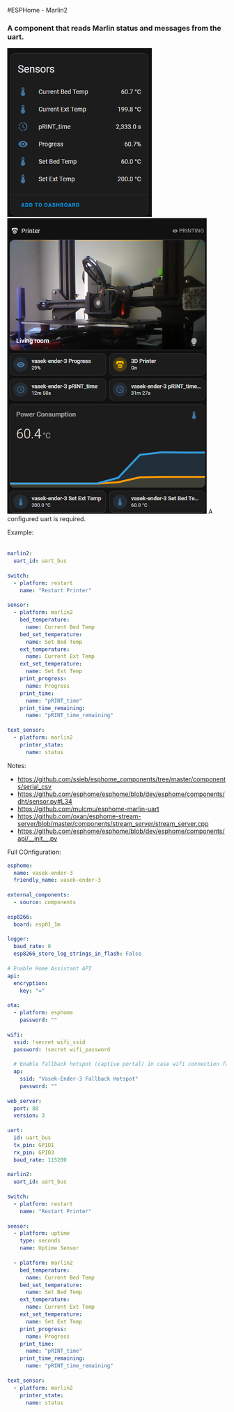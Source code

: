 #ESPHome - Marlin2
### A component that reads Marlin status and messages from the uart.
![alt text](image.png)
![Home Assistant Dashboard Example](image-1.png)
A configured uart is required.

Example:
```yaml

marlin2:
  uart_id: uart_bus

switch:
  - platform: restart
    name: "Restart Printer"

sensor:
  - platform: marlin2
    bed_temperature:
      name: Current Bed Temp
    bed_set_temperature:
      name: Set Bed Temp
    ext_temperature:
      name: Current Ext Temp
    ext_set_temperature:
      name: Set Ext Temp
    print_progress:
      name: Progress
    print_time:
      name: "pRINT_time"
    print_time_remaining:
      name: "pRINT_time_remaining"

text_sensor:
  - platform: marlin2
    printer_state:
      name: status
```

Notes:
* https://github.com/ssieb/esphome_components/tree/master/components/serial_csv
* https://github.com/esphome/esphome/blob/dev/esphome/components/dht/sensor.py#L34
* https://github.com/mulcmu/esphome-marlin-uart
* https://github.com/oxan/esphome-stream-server/blob/master/components/stream_server/stream_server.cpp
* https://github.com/esphome/esphome/blob/dev/esphome/components/api/__init__.py

Full COnfiguration:
```yaml
esphome:
  name: vasek-ender-3
  friendly_name: vasek-ender-3

external_components:
  - source: components
  
esp8266:
  board: esp01_1m

logger:
  baud_rate: 0
  esp8266_store_log_strings_in_flash: False
  
# Enable Home Assistant API
api:
  encryption:
    key: "="

ota:
  - platform: esphome
    password: ""

wifi:
  ssid: !secret wifi_ssid
  password: !secret wifi_password
  
  # Enable fallback hotspot (captive portal) in case wifi connection fails
  ap:
    ssid: "Vasek-Ender-3 Fallback Hotspot"
    password: ""

web_server:
  port: 80
  version: 3
  
uart:
  id: uart_bus
  tx_pin: GPIO1
  rx_pin: GPIO3
  baud_rate: 115200

marlin2:
  uart_id: uart_bus

switch:
  - platform: restart
    name: "Restart Printer"

sensor:
  - platform: uptime
    type: seconds
    name: Uptime Sensor

  - platform: marlin2
    bed_temperature:
      name: Current Bed Temp
    bed_set_temperature:
      name: Set Bed Temp
    ext_temperature:
      name: Current Ext Temp
    ext_set_temperature:
      name: Set Ext Temp
    print_progress:
      name: Progress
    print_time:
      name: "pRINT_time"
    print_time_remaining:
      name: "pRINT_time_remaining"

text_sensor:
  - platform: marlin2
    printer_state:
      name: status
```